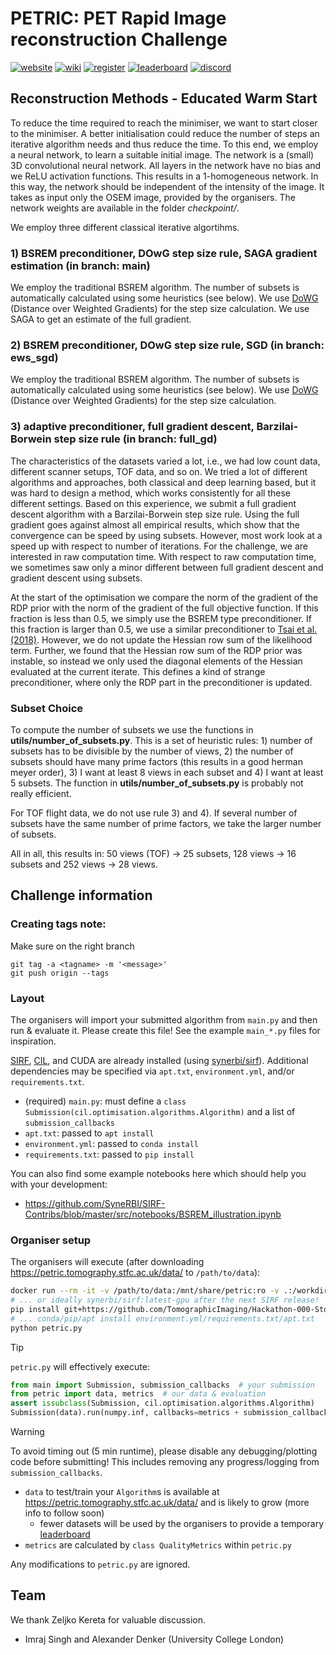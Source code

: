 # PETRIC: PET Rapid Image reconstruction Challenge

[![website](https://img.shields.io/badge/announcement-website-purple?logo=workplace&logoColor=white)](https://www.ccpsynerbi.ac.uk/events/petric/)
[![wiki](https://img.shields.io/badge/details-wiki-blue?logo=googledocs&logoColor=white)](https://github.com/SyneRBI/PETRIC/wiki)
[![register](https://img.shields.io/badge/participate-register-green?logo=ticktick&logoColor=white)](https://github.com/SyneRBI/PETRIC/issues/new/choose)
[![leaderboard](https://img.shields.io/badge/rankings-leaderboard-orange?logo=tensorflow&logoColor=white)](https://petric.tomography.stfc.ac.uk/leaderboard)
[![discord](https://img.shields.io/badge/chat-discord-blue?logo=discord&logoColor=white)](https://discord.gg/Ayd72Aa4ry)


## Reconstruction Methods - Educated Warm Start
To reduce the time required to reach the minimiser, we want to start closer to the minimiser. A better initialisation could reduce the number of steps an iterative algorithm needs and thus reduce the time. To this end, we employ a neural network, to learn a suitable initial image. The network is a (small) 3D convolutional neural network. All layers in the network have no bias and we ReLU activation functions. This results in a 1-homogeneous network. In this way, the network should be independent of the intensity of the image. It takes as input only the OSEM image, provided by the organisers. The network weights are available in the folder *checkpoint/*.

We employ three different classical iterative algortihms.

### 1) BSREM preconditioner, DOwG step size rule, SAGA gradient estimation (in branch: main)
We employ the traditional BSREM algorithm. The number of subsets is automatically calculated using some heuristics (see below). We use [DoWG](https://arxiv.org/abs/2305.16284) (Distance over Weighted Gradients) for the step size calculation. We use SAGA to get an estimate of the full gradient.


### 2) BSREM preconditioner, DOwG step size rule, SGD (in branch: ews_sgd)
We employ the traditional BSREM algorithm. The number of subsets is automatically calculated using some heuristics (see below). We use [DoWG](https://arxiv.org/abs/2305.16284) (Distance over Weighted Gradients) for the step size calculation.

### 3) adaptive preconditioner, full gradient descent, Barzilai-Borwein step size rule (in branch: full_gd)
The characteristics of the datasets varied a lot, i.e., we had low count data, different scanner setups, TOF data, and so on. We tried a lot of different algorithms and approaches, both classical and deep learning based, but it was hard to design a method, which works consistently for all these different settings. Based on this experience, we submit a full gradient descent algorithm with a Barzilai-Borwein step size rule. Using the full gradient goes against almost all empirical results, which show that the convergence can be speed by using subsets. However, most work look at a speed up with respect to number of iterations. For the challenge, we are interested in raw computation time. With respect to raw computation time, we sometimes saw only a minor different between full gradient descent and gradient descent using subsets.  

At the start of the optimisation we compare the norm of the gradient of the RDP prior with the norm of the gradient of the full objective function. If this fraction is less than 0.5, we simply use the BSREM type preconditioner. If this fraction is larger than 0.5, we use a similar preconditioner to [Tsai et al. (2018)](https://pubmed.ncbi.nlm.nih.gov/29610077/). However, we do not update the Hessian row sum of the likelihood term. Further, we found that the Hessian row sum of the RDP prior was instable, so instead we only used the diagonal elements of the Hessian evaluated at the current iterate. This defines a kind of strange preconditioner, where only the RDP part in the preconditioner is updated.


### Subset Choice 
To compute the number of subsets we use the functions in **utils/number_of_subsets.py**. This is a set of heuristic rules: 1) number of subsets has to be divisible by the number of views, 2) the number of subsets should have many prime factors (this results in a good herman meyer order), 3) I want at least 8 views in each subset and 4) I want at least 5 subsets. The function in **utils/number_of_subsets.py** is probably not really efficient. 

For TOF flight data, we do not use rule 3) and 4). If several number of subsets have the same number of prime factors, we take the larger number of subsets. 

All in all, this results in: 50 views (TOF) -> 25 subsets, 128 views -> 16 subsets and 252 views -> 28 views.


## Challenge information

### Creating tags note:

Make sure on the right branch


```
git tag -a <tagname> -m '<message>'
git push origin --tags
```


### Layout

The organisers will import your submitted algorithm from `main.py` and then run & evaluate it.
Please create this file! See the example `main_*.py` files for inspiration.

[SIRF](https://github.com/SyneRBI/SIRF), [CIL](https://github.com/TomographicImaging/CIL), and CUDA are already installed (using [synerbi/sirf](https://github.com/synerbi/SIRF-SuperBuild/pkgs/container/sirf)).
Additional dependencies may be specified via `apt.txt`, `environment.yml`, and/or `requirements.txt`.

- (required) `main.py`: must define a `class Submission(cil.optimisation.algorithms.Algorithm)` and a list of `submission_callbacks`
- `apt.txt`: passed to `apt install`
- `environment.yml`: passed to `conda install`
- `requirements.txt`: passed to `pip install`

You can also find some example notebooks here which should help you with your development:
- https://github.com/SyneRBI/SIRF-Contribs/blob/master/src/notebooks/BSREM_illustration.ipynb

### Organiser setup

The organisers will execute (after downloading https://petric.tomography.stfc.ac.uk/data/ to `/path/to/data`):

```sh
docker run --rm -it -v /path/to/data:/mnt/share/petric:ro -v .:/workdir -w /workdir --gpus all synerbi/sirf:edge-gpu /bin/bash
# ... or ideally synerbi/sirf:latest-gpu after the next SIRF release!
pip install git+https://github.com/TomographicImaging/Hackathon-000-Stochastic-QualityMetrics
# ... conda/pip/apt install environment.yml/requirements.txt/apt.txt
python petric.py
```

> [!TIP]
> `petric.py` will effectively execute:
>
> ```python
> from main import Submission, submission_callbacks  # your submission
> from petric import data, metrics  # our data & evaluation
> assert issubclass(Submission, cil.optimisation.algorithms.Algorithm)
> Submission(data).run(numpy.inf, callbacks=metrics + submission_callbacks)
> ```

<!-- br -->

> [!WARNING]
> To avoid timing out (5 min runtime), please disable any debugging/plotting code before submitting!
> This includes removing any progress/logging from `submission_callbacks`.

- `data` to test/train your `Algorithm`s is available at https://petric.tomography.stfc.ac.uk/data/ and is likely to grow (more info to follow soon)
  + fewer datasets will be used by the organisers to provide a temporary [leaderboard](https://petric.tomography.stfc.ac.uk/leaderboard)
- `metrics` are calculated by `class QualityMetrics` within `petric.py`

Any modifications to `petric.py` are ignored.


## Team

We thank Zeljko Kereta for valuable discussion.

- Imraj Singh and Alexander Denker (University College London)

